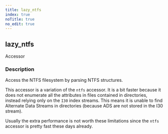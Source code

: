 ```yaml
---
title: lazy_ntfs
index: true
noTitle: true
no_edit: true
---
```




<div class="vql_item"></div>


## lazy_ntfs
<span class='vql_type label label-warning pull-right page-header'>Accessor</span>


### Description

Access the NTFS filesystem by parsing NTFS structures.

This accessor is a variation of the `ntfs` accessor. It is a bit
faster because it does not enumerate all the attributes in files
contained in directories, instead relying only on the `I30` index
streams. This means it is unable to find Alternate Data Streams in
directories (because ADS are not stored in the I30 stream).

Usually the extra performance is not worth these limitations since the
`ntfs` accessor is pretty fast these days already.


